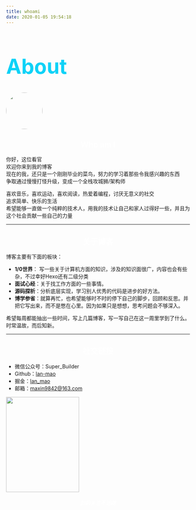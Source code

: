 ```yaml
---
title: whoami
date: 2020-01-05 19:54:18
---
```


<h1 style="color:rgb(14, 210, 247);font-size: 56px;"> About </h1>

<img src="/头像.jpg" width="100" height="100" style="border-radius:50%; margin: 0 auto"/>
<h2 style="text-align:center;color:#ffffff"> Who am I</h2>

你好，这位看官  
欢迎你来到我的博客  
现在的我，还只是一个刚刚毕业的菜鸟，努力的学习着那些令我感兴趣的东西  
争取通过慢慢打怪升级，变成一个全栈攻城狮/架构师  

喜欢音乐，喜欢运动，喜欢阅读，热爱着编程，讨厌无意义的社交  
追求简单、快乐的生活  
希望能够一直做一个纯粹的技术人，用我的技术让自己和家人过得好一些，并且为这个社会贡献一些自己的力量  

---
<h2 style="text-align:center;color:#ffffff"> 关于博客</h2>

博客主要有下面的板块：
- **1/0世界**： 写一些关于计算机方面的知识，涉及的知识面很广，内容也会有些杂，不过幸好Hexo还有二级分类
- **面试心经**：关于找工作方面的一些事情。
- **源码探析**：分析底层实现，学习别人优秀的代码是进步的好方法。
- **博学参省**：就算再忙，也希望能够时不时的停下自己的脚步，回顾和反思。并把它写出来，而不是憋在心里。因为如果只是想想，思考问题会不够深入。

希望每周都能抽出一些时间，写上几篇博客，写一写自己在这一周里学到了什么。时常温故，而后知新。

---

<h2 style="text-align:center;color:#ffffff"> 社交链接 </h2>

- 微信公众号：Super_Builder
- Github：[lan-mao](https://github.com/lan-mao)
- 掘金：[lan_mao](https://juejin.im/user/57da2824a0bb9f0058849387)
- 邮箱：[maxin9842@163.com](mailto:maxin9842@163.com)


<img src="https://blog-source-1258302212.cos.ap-beijing.myqcloud.com/20200108195503_dc35dac5c0d673f9e923020fc9b20eee.png" width="200" height="260" style="margin: 0 auto"/>
<h5 style="color:#ffffff;text-align:center;">扫码关注不迷路</h5>